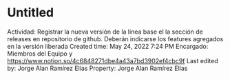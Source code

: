 # Untitled

Actividad: Registrar la nueva versión de la linea base el la sección de releases en repositorio de github. Deberán indicarse los features agregados en la versión liberada
Created time: May 24, 2022 7:24 PM
Encargado: Miembros del Equipo y https://www.notion.so/4c6848271dbe4a43a7bd3902ef4cbc9f 
Last edited by: Jorge Alan Ramírez Elías
Property: Jorge Alan Ramírez Elías